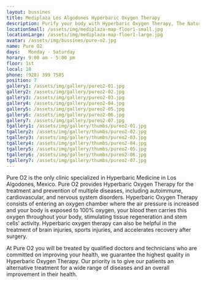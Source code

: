 ```yaml
---
layout: bussines
title: Mediplaza Los Algodones Hyperbaric Oxygen Therapy 
description: Purify your body with Hyperbaric Oxygen Therapy, The Natural Healing Process that helps with circulatory problems, injuries and More. This New Treatment is now available at Pure 02 in MediPlaza Los Algodones.
locationSmall: /assets/img/mediplaza-map-floor1-small.jpg
locationLarge: /assets/img/mediplaza-map-floor1-large.jpg
avatar: /assets/img/bussines/pure-o2.jpg
name: Pure O2
days:	Monday - Saturday
horary: 9:00 am - 5:00 pm
floor: 1st
local: 10
phone: (928) 399 7585
position: 7
gallery1: /assets/img/gallery/pureo2-01.jpg
gallery2: /assets/img/gallery/pureo2-02.jpg
gallery3: /assets/img/gallery/pureo2-03.jpg
gallery4: /assets/img/gallery/pureo2-04.jpg
gallery5: /assets/img/gallery/pureo2-05.jpg
gallery6: /assets/img/gallery/pureo2-06.jpg
gallery7: /assets/img/gallery/pureo2-07.jpg
tgallery1: /assets/img/gallery/thumbs/pureo2-01.jpg
tgallery2: /assets/img/gallery/thumbs/pureo2-02.jpg
tgallery3: /assets/img/gallery/thumbs/pureo2-03.jpg
tgallery4: /assets/img/gallery/thumbs/pureo2-04.jpg
tgallery5: /assets/img/gallery/thumbs/pureo2-05.jpg
tgallery6: /assets/img/gallery/thumbs/pureo2-06.jpg
tgallery7: /assets/img/gallery/thumbs/pureo2-07.jpg
---
```

Pure O2 is the only clinic specialized in Hyperbaric Medicine in Los Algodones, Mexico. Pure O2 provides Hyperbaric Oxygen Therapy for the treatment and prevention of multiple diseases, including autoimmune, cardiovascular, and nervous system disorders. Hyperbaric Oxygen Therapy consists of entering an oxygen chamber where the air pressure is increased and your body is exposed to 100% oxygen, your blood then carries this oxygen throughout your body, stimulating tissue regeneration and stem cells’ activity. Hyperbaric oxygen therapy can also be helpful in the treatment of brain injuries, sports injuries, and accelerates recovery after surgery.

At Pure O2 you will be treated by qualified doctors and technicians who are committed on improving your health, we guarantee the highest quality in Hyperbaric Oxygen Therapy. Our priority is to give our patients an alternative treatment for a wide range of diseases and an overall improvement in their health. 